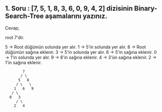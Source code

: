 ## 1. Soru : [7, 5, 1, 8, 3, 6, 0, 9, 4, 2] dizisinin Binary-Search-Tree aşamalarını yazınız.

Cevap;

root 7'dir.

5 -> Root düğümün solunda yer alır.
1 -> 5'in solunda yer alır.
8 -> Root düğümün sağına eklenir.
3 -> 5'in solunda yer alır.
6 -> 5'in sağına eklenir.
0 -> 1'in solunda yer alır.
9 -> 8'in sağına eklenir.
4 -> 3'ün sağına eklenir.
2 -> 1'in sağına eklenir.

            7
           / \
          5   8
         / \   \
        1   6   9
       / \
      0   3
         / \
        2   4